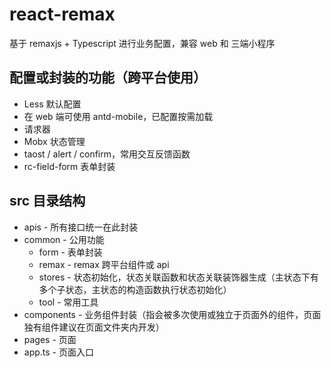 # react-remax

基于 remaxjs + Typescript 进行业务配置，兼容 web 和 三端小程序

## 配置或封装的功能（跨平台使用）

- Less 默认配置
- 在 web 端可使用 antd-mobile，已配置按需加载
- 请求器
- Mobx 状态管理
- taost / alert / confirm，常用交互反馈函数
- rc-field-form 表单封装

## src 目录结构

- apis - 所有接口统一在此封装
- common - 公用功能
  - form - 表单封装
  - remax - remax 跨平台组件或 api
  - stores - 状态初始化，状态关联函数和状态关联装饰器生成（主状态下有多个子状态，主状态的构造函数执行状态初始化）
  - tool - 常用工具
- components - 业务组件封装（指会被多次使用或独立于页面外的组件，页面独有组件建议在页面文件夹内开发）
- pages - 页面
- app.ts - 页面入口
